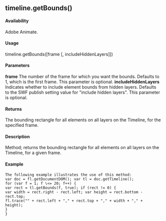 ## timeline.getBounds()

#### Availability

Adobe Animate.

#### Usage

timeline.getBounds(\[frame \[, includeHiddenLayers\]\])

#### Parameters

**frame** The number of the frame for which you want the bounds. Defaults to 1, which is the first frame. This parameter is optional.
**includeHiddenLayers** Indicates whether to include element bounds from hidden layers. Defaults to the SWF publish setting value for "include hidden layers". This parameter is optional.

#### Returns

The bounding rectangle for all elements on all layers on the Timeline, for the specified frame.

#### Description

Method; returns the bounding rectangle for all elements on all layers on the Timeline, for a given frame.

#### Example

```
The following example illustrates the use of this method:
var doc = fl.getDocumentDOM(); var tl = doc.getTimeline();
for (var f = 1; f \<= 20; f++) {
var rect = tl.getBounds(f, true); if (rect != 0) {
var width = rect.right - rect.left; var height = rect.bottom - rect.top;
fl.trace("" + rect.left + "," + rect.top + "," + width + "," + height);
}
}

```